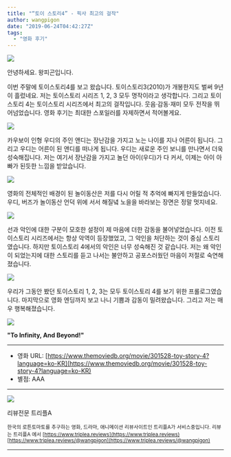```yaml
---
title: "“토이 스토리4” - 픽사 최고의 걸작"
author: wangpigon
date: "2019-06-24T04:42:27Z"
tags:
  - "영화 후기"
---
```

![](https://cdn.steemitimages.com/DQmfKxinbMmXvfRNq2fnf4TTxygTDM9MFjRAvA36nE8PjSr/％E1％84％89％E1％85％B3％E1％84％8F％E1％85％B3％E1％84％85％E1％85％B5％E1％86％AB％E1％84％89％E1％85％A3％E1％86％BA％202019-06-24％20％E1％84％8B％E1％85％A9％E1％84％92％E1％85％AE％2012.46.43.png)

안녕하세요. 왕피곤입니다.

이번 주말에 토이스토리4를 보고 왔습니다. 토이스토리3(2010)가 개봉한지도 벌써 9년이 흘렀네요. 저는 토이스토리 시리즈 1, 2, 3 모두 명작이라고 생각합니다. 그리고 토이스토리 4는 토이스토리 시리즈에서 최고의 걸작입니다. 웃음·감동·재미 모두 전작을 뛰어넘었습니다. 영화 후기는 최대한 스포일러를 자제하면서 적어볼게요.

![](https://steemitimages.com/533x0/https://movie-phinf.pstatic.net/20190530_194/1559178997035osfyh_JPEG/movie_image.jpg?type=m665_443_2)

카우보이 인형 우디의 주인 앤디는 장난감을 가지고 노는 나이를 지나 어른이 됩니다. 그리고 우디는 어른이 된 앤디를 떠나게 됩니다. 우디는 새로운 주인 보니를 만나면서 더욱 성숙해집니다. 저는 여기서 장난감을 가지고 놀던 아이(우디)가 다 커서, 이제는 아이 아빠가 된듯한 느낌을 받았습니다.

![](https://steemitimages.com/0x0/https://image.tmdb.org/t/p/w533_and_h300_bestv2/p3lkc1fDBeX9ZiIQVwRtOnXYENL.jpg)

영화의 전체적인 배경이 된 놀이동산은 저를 다시 어릴 적 추억에 빠지게 만들었습니다. 우디, 버즈가 놀이동산 언덕 위에 서서 해질녘 노을을 바라보는 장면은 정말 멋지네요.

![](https://steemitimages.com/533x0/https://steemitimages.com/533x0/https://movie-phinf.pstatic.net/20190530_196/1559178999065oOQi2_JPEG/movie_image.jpg?type=m665_443_2)

선과 악인에 대한 구분이 모호한 설정이 제 마음에 더한 감동을 불어넣었습니다. 이전 토이스토리 시리즈에서는 항상 악역이 등장했었고, 그 악인을 처단하는 것이 중심 스토리였습니다. 하지만 토이스토리 4에서의 악인은 너무 성숙해진 것 같습니다. 저는 왜 악인이 되었는지에 대한 스토리를 듣고 나서는 불안하고 공포스러웠던 마음이 저절로 숙연해졌습니다.

![](https://steemitimages.com/533x0/https://movie-phinf.pstatic.net/20190618_67/15608205432138NKFS_JPEG/movie_image.jpg?type=m665_443_2)

우리가 그동안 봤던 토이스토리 1, 2, 3는 모두 토이스토리 4를 보기 위한 프롤로그였습니다. 마지막으로 영화 엔딩까지 보고 나니 기쁨과 감동이 밀려왔습니다. 그리고 저는 매우 행복해졌습니다.

![](https://steemitimages.com/533x0/https://movie-phinf.pstatic.net/20190618_129/1560820542557ntJrS_JPEG/movie_image.jpg?type=m665_443_2)

**"To Infinity, And Beyond!"**

---

- 영화 URL: [https://www.themoviedb.org/movie/301528-toy-story-4?language=ko-KR](https://www.themoviedb.org/movie/301528-toy-story-4?language=ko-KR)
- 별점:  AAA

---

![](https://cdn.steemitimages.com/DQmRUA4nEVgikokJ63CPw6ZgKLL48dvoUtYTvFvYnuMwBpt/image.png)

리뷰전문 트리플A

<sub>한국의 로튼토마토를 추구하는 영화, 드라마, 애니메이션 리뷰사이트인 트리플A가 서비스중입니다. 리뷰는 트리플A 에서 [https://www.triplea.reviews](https://www.triplea.reviews) [https://www.triplea.reviews/@wangpigon](https://www.triplea.reviews/@wangpigon)</sub>

---